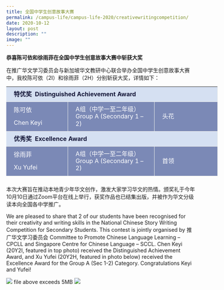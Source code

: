 ```yaml
---
title: 全国中学生创意故事大赛
permalink: /campus-life/campus-life-2020/creativewritingcompetition/
date: 2020-10-12
layout: post
description: ""
image: ""
---
```

**恭喜陈可依和徐雨菲在全国中学生创意故事大赛中斩获大奖**

在推广华文学习委员会与新加坡华文教研中心联合举办全国中学生创意故事大赛中，我校陈可依（2I）和徐雨菲（2H）分别斩获大奖，详情如下：

<table style="box-sizing: border-box; border-collapse: collapse; border-spacing: 0px; margin: 0px 0px 1.5em; width: 585px; border: none;"><tbody style="box-sizing: border-box; margin-bottom: 0px;"><tr style="box-sizing: border-box;"><td colspan="3" style="box-sizing: border-box; padding: 10px 20px; line-height: 1.2; text-align: left; border-bottom: 1px solid rgb(241, 241, 236); border-right: 1px solid rgb(241, 241, 236); margin-bottom: 0px; color: rgb(20, 22, 56); background: rgb(213, 224, 242); width: 564px;"><strong style="box-sizing: border-box; font-weight: bold;">特优奖</strong><strong style="box-sizing: border-box; font-weight: bold;">&nbsp;</strong><strong style="box-sizing: border-box; font-weight: bold; margin-bottom: 0px;"><span>&nbsp;</span>Distinguished Achievement Award</strong></td></tr><tr style="box-sizing: border-box;"><td style="box-sizing: border-box; padding: 10px 20px; line-height: 1.2; text-align: left; border-bottom: 1px solid rgb(241, 241, 236); border-right: 1px solid rgb(241, 241, 236); color: rgb(255, 255, 255); background: rgb(123, 137, 182); width: 164.6px;">陈可依<p style="box-sizing: border-box; margin: 0px auto 15px; color: rgb(255, 255, 255); text-align: justify; background: rgb(123, 137, 182);"></p><p style="box-sizing: border-box; margin: 0px auto; color: rgb(255, 255, 255); text-align: justify; background: rgb(123, 137, 182);">Chen Keyi</p></td><td style="box-sizing: border-box; padding: 10px 20px; line-height: 1.2; text-align: left; border-bottom: 1px solid rgb(241, 241, 236); border-right: 1px solid rgb(241, 241, 236); color: rgb(255, 255, 255); background: rgb(123, 137, 182); width: 231.4px;">A组（中学一至二年级）<br style="box-sizing: border-box; margin-bottom: 0px;">Group A (Secondary 1 – 2)</td><td style="box-sizing: border-box; padding: 10px 20px; line-height: 1.2; text-align: left; border-bottom: 1px solid rgb(241, 241, 236); border-right: 1px solid rgb(241, 241, 236); margin-bottom: 0px; color: rgb(255, 255, 255); background: rgb(123, 137, 182); width: 168px;">头花</td></tr><tr style="box-sizing: border-box;"><td colspan="3" style="box-sizing: border-box; padding: 10px 20px; line-height: 1.2; text-align: left; border-bottom: 1px solid rgb(241, 241, 236); border-right: 1px solid rgb(241, 241, 236); margin-bottom: 0px; color: rgb(20, 22, 56); background: rgb(213, 224, 242); width: 564px;"><strong style="box-sizing: border-box; font-weight: bold;">优秀奖</strong><strong style="box-sizing: border-box; font-weight: bold; margin-bottom: 0px;">&nbsp; Excellence Award</strong></td></tr><tr style="box-sizing: border-box; margin-bottom: 0px;"><td style="box-sizing: border-box; padding: 10px 20px; line-height: 1.2; text-align: left; border-bottom: 1px solid rgb(241, 241, 236); border-right: 1px solid rgb(241, 241, 236); color: rgb(255, 255, 255); background: rgb(123, 137, 182); width: 164.6px;">徐雨菲<p style="box-sizing: border-box; margin: 0px auto 15px; color: rgb(255, 255, 255); text-align: justify; background: rgb(123, 137, 182);"></p><p style="box-sizing: border-box; margin: 0px auto; color: rgb(255, 255, 255); text-align: justify; background: rgb(123, 137, 182);">Xu Yufei</p></td><td style="box-sizing: border-box; padding: 10px 20px; line-height: 1.2; text-align: left; border-bottom: 1px solid rgb(241, 241, 236); border-right: 1px solid rgb(241, 241, 236); color: rgb(255, 255, 255); background: rgb(123, 137, 182); width: 231.4px;">A组（中学一至二年级）<br style="box-sizing: border-box; margin-bottom: 0px;">Group A (Secondary 1 – 2)</td><td style="box-sizing: border-box; padding: 10px 20px; line-height: 1.2; text-align: left; border-bottom: 1px solid rgb(241, 241, 236); border-right: 1px solid rgb(241, 241, 236); margin-bottom: 0px; color: rgb(255, 255, 255); background: rgb(123, 137, 182); width: 168px;">首领</td></tr></tbody></table>

本次大赛旨在推动本地青少年华文创作，激发大家学习华文的热情。颁奖礼于今年10月10日通过Zoom平台在线上举行，获奖作品也已结集出版，并被作为华文分级读本向全国各中学推广。

We are pleased to share that 2 of our students have been recognised for their creativity and writing skills in the National Chinese Story Writing Competition for Secondary Students. This contest is jointly organised by 推广华文学习委员会 Committee to Promote Chinese Language Learning – CPCLL and Singapore Centre for Chinese Language – SCCL. Chen Keyi (20Y2I, featured in top photo) received the Distinguished Achievement Award, and Xu Yufei (20Y2H, featured in photo below) received the Excellence Award for the Group A (Sec 1-2) Category. Congratulations Keyi and Yufei!

![](https://dunmanhigh.moe.edu.sg/wp-content/uploads/2020/10/Dunman-High-School-Che(n)-Keyi.jpg)
file above exceeds 5MB
![](/images/Dunman-High-School-Xu-Yufei.jpg)